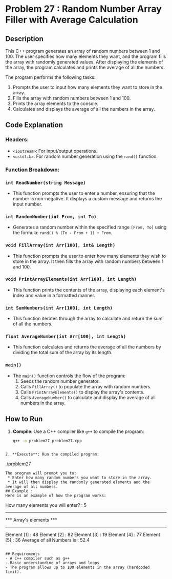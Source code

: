 # Problem 27 : Random Number Array Filler with Average Calculation

## Description
This C++ program generates an array of random numbers between 1 and 100. The user specifies how many elements they want, and the program fills the array with randomly generated values. After displaying the elements of the array, the program calculates and prints the average of all the numbers.

The program performs the following tasks:
1. Prompts the user to input how many elements they want to store in the array.
2. Fills the array with random numbers between 1 and 100.
3. Prints the array elements to the console.
4. Calculates and displays the average of all the numbers in the array.

## Code Explanation

### Headers:
- `<iostream>`: For input/output operations.
- `<cstdlib>`: For random number generation using the `rand()` function.

### Function Breakdown:

### `int ReadNumber(string Message)`
- This function prompts the user to enter a number, ensuring that the number is non-negative. It displays a custom message and returns the input number.

### `int RandomNumber(int From, int To)`
- Generates a random number within the specified range `[From, To]` using the formula: `rand() % (To - From + 1) + From`.

### `void FillArray(int Arr[100], int& Length)`
- This function prompts the user to enter how many elements they wish to store in the array. It then fills the array with random numbers between 1 and 100.

### `void PrintArrayElements(int Arr[100], int Length)`
- This function prints the contents of the array, displaying each element's index and value in a formatted manner.

### `int SumNumbers(int Arr[100], int Length)`
- This function iterates through the array to calculate and return the sum of all the numbers.

### `float AverageNumber(int Arr[100], int Length)`
- This function calculates and returns the average of all the numbers by dividing the total sum of the array by its length.

### `main()`
- The `main()` function controls the flow of the program:
  1. Seeds the random number generator.
  2. Calls `FillArray()` to populate the array with random numbers.
  3. Calls `PrintArrayElements()` to display the array's contents.
  4. Calls `AverageNumber()` to calculate and display the average of all numbers in the array.

## How to Run

1. **Compile**: Use a C++ compiler like `g++` to compile the program:
   ```bash
   g++ -o problem27 problem27.cpp
  ```

 2. **Execute**: Run the compiled program:
 ```
./problem27
 ```
The program will prompt you to:
  * Enter how many random numbers you want to store in the array.
  * It will then display the randomly generated elements and the average of all numbers.
## Example :
Here is an example of how the program works:

```
How many elements you will enter? : 5
*******************************************
***        Array's elements             ***
*******************************************
Element [1] : 48
Element [2] : 82
Element [3] : 19
Element [4] : 77
Element [5] : 36
Average of all Numbers is : 52.4
```

## Requirements
- A C++ compiler such as g++
- Basic understanding of arrays and loops
- The program allows up to 100 elements in the array (hardcoded limit).